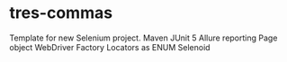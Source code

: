 # tres-commas

Template for new Selenium project.
Maven
JUnit 5
Allure reporting
Page object
WebDriver Factory
Locators as ENUM
Selenoid
